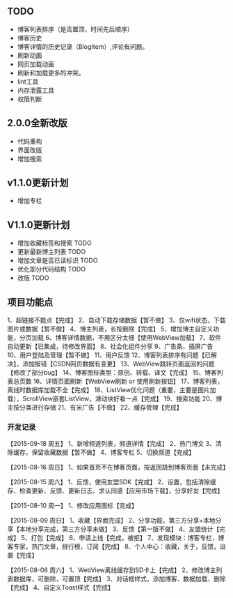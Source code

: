 ## TODO

* 博客列表排序（是否置顶，时间先后顺序）
* 博客历史
* 博客详情的历史记录（BlogItem）,评论有问题。
* 刷新动画
* 网页加载动画
* 刷新和加载更多的冲突。
* lint工具
* 内存泄露工具
* 权限判断

## 2.0.0全新改版
* 代码重构
* 界面改版
* 增加搜索

## v1.1.0更新计划
* 增加专栏


## V1.1.0更新计划
* 增加收藏标签和搜索 TODO
* 更新最新博主列表 TODO
* 增加文章是否已读标识 TODO
* 优化部分代码结构 TODO
* 改版 TODO

## 项目功能点
1、超链接不能点【完成】
2、自动下载存储数据【暂不做】
3、仅wifi状态，下载图片或数据【暂不做】
4、博主列表，长按删除【完成】
5、增加博主自定义功能，分页加载
6、博客详情数据，不用区分太细【使用WebView加载】
7、软件自动更新【已集成，待修改界面】
8、社会化组件分享
9、广告条、插屏广告
10、用户登陆及管理【暂不做】
11、用户反馈
12、博客列表排序有问题【已解决】，添加报错【CSDN网页数据有变更】
13、WebView跳转页面返回的问题【修改了部分bug】
14、博客图标类型：原创、转载、译文【完成】
15、博客列表总页数
16、详情页面刷新【WebView刷新 or 使用刷新按钮】
17、博客列表，离线时数据库加载不全【完成】
18、ListView优化问题（重要，主要是图片加载），ScrollView嵌套ListView，滑动块好看一点【完成】
19、搜索功能
20、博主按分类进行存储
21、有米广告【不做】
22、缓存管理【完成】


### 开发记录
【2015-09-18 周五】
1、新增频道列表，频道详情【完成】
2、热门博文
3、清除缓存，保留收藏数据【暂不做】
4、博客专栏
5、切换频道【完成】

【2015-08-16 周日】
1、如果首页不在博客页面，按返回跳到博客页面【未完成】


【2015-08-15 周六】
1、反馈，使用友盟SDK【完成】
2、设置，包括清除缓存、检查更新、反馈、更新日志、求认同感【应用市场下载】，分享好友【完成】


【2015-08-10 周一】
1、修改应用图标【完成】

【2015-08-09 周日】
1、收藏【界面完成】
2、分享功能，第三方分享+本地分享【本地分享完成，第三方分享未做】
3、反馈【第一版不做】
4、友盟统计【完成】
5、打包【完成】
6、申请上线【完成，被拒】
7、发现模块：博客专栏，博客专家，热门文章，排行榜，订阅【完成】
8、个人中心：收藏，关于，反馈，设置【完成】

【2015-08-08 周六】
1、WebView离线缓存到SD卡上【完成】
2、修改博主列表数据库，可删除，可置顶【完成】
3、对话框样式，添加博客、数据加载、删除【完成】
4、自定义Toast样式【完成】


